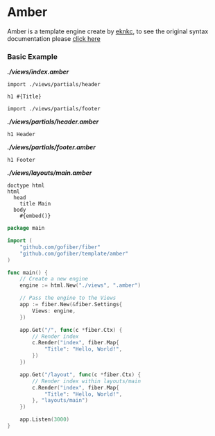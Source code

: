 # Amber

Amber is a template engine create by [eknkc](https://github.com/eknkc/amber), to see the original syntax documentation please [click here](https://github.com/eknkc/amber#tags)

### Basic Example

_**./views/index.amber**_
```pug
import ./views/partials/header

h1 #{Title}

import ./views/partials/footer
```
_**./views/partials/header.amber**_
```pug
h1 Header
```
_**./views/partials/footer.amber**_
```pug
h1 Footer
```
_**./views/layouts/main.amber**_
```pug
doctype html
html
  head
    title Main
  body
    #{embed()}
```

```go
package main

import (
	"github.com/gofiber/fiber"
	"github.com/gofiber/template/amber"
)

func main() {
	// Create a new engine
	engine := html.New("./views", ".amber")

	// Pass the engine to the Views
	app := fiber.New(&fiber.Settings{
		Views: engine,
	})

	app.Get("/", func(c *fiber.Ctx) {
		// Render index
		c.Render("index", fiber.Map{
			"Title": "Hello, World!",
		})
	})

	app.Get("/layout", func(c *fiber.Ctx) {
		// Render index within layouts/main
		c.Render("index", fiber.Map{
			"Title": "Hello, World!",
		}, "layouts/main")
	})

	app.Listen(3000)
}

```